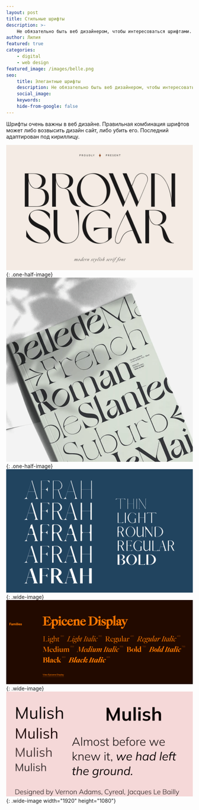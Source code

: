 ```yaml
---
layout: post
title: Стильные шрифты
description: >-
    Не обязательно быть веб дизайнером, чтобы интересоваться шрифтами. Подборка стильных шрифтов.
author: Лилия
featured: true
categories:
    - digital
    - web design
featured_image: /images/belle.png
seo:
    title: Элегантные шрифты
    description: Не обязательно быть веб дизайнером, чтобы интересоваться шрифтами. Подборка стильных шрифтов.
    social_image:
    keywords:
    hide-from-google: false
---
```

Шрифты очень важны в веб дизайне. Правильная комбинация шрифтов может либо возвысить дизайн сайт, либо убить его. Последний адаптирован под кириллицу.

![](/images/brown-sugar.png){: .one-half-image} ![](/images/belle.png){: .one-half-image} ![](/images/afran.png){: .wide-image} ![](/images/epicence.png){: .wide-image} ![](/images/Mulish.png){: .wide-image width="1920" height="1080"}
